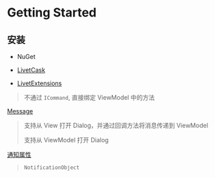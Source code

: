 # Getting Started

## 安装

- NuGet

- [LivetCask](https://www.nuget.org/packages/LivetCask)
- [LivetExtensions](https://www.nuget.org/packages/LivetExtensions)

> 不通过 `ICommand`, 直接绑定 ViewModel 中的方法

[Message](./Message)

> 支持从 View 打开 Dialog，并通过回调方法将消息传递到 ViewModel
>
> 支持从 ViewModel 打开 Dialog

[通知属性](./通知属性)

> `NotificationObject`
